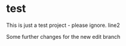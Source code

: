 test
====

This is just a test project - please ignore.
line2

Some further changes for the new edit branch
